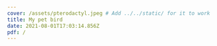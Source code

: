 ```yaml
---
cover: /assets/pterodactyl.jpeg # Add ../../static/ for it to work
title: My pet bird
date: 2021-08-01T17:03:14.856Z
pdf: /
---
```


